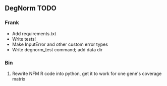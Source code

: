 ## DegNorm TODO

### Frank
- Add requirements.txt
- Write tests!
- Make InputError and other custom error types
- Write degnorm_test command; add data dir


### Bin
1. Rewrite NFM R code into python, get it to work for one gene's coverage matrix